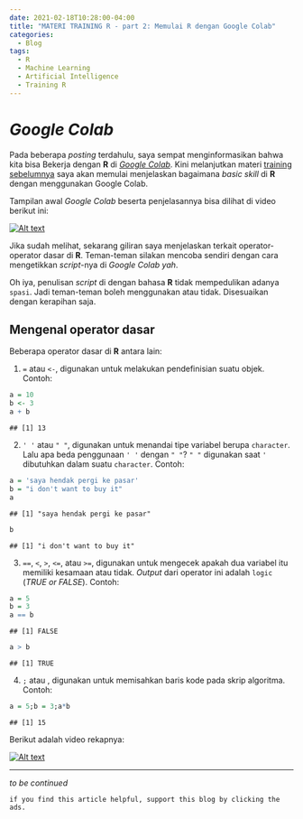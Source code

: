 ```yaml
---
date: 2021-02-18T10:28:00-04:00
title: "MATERI TRAINING R - part 2: Memulai R dengan Google Colab"
categories:
  - Blog
tags:
  - R
  - Machine Learning
  - Artificial Intelligence
  - Training R
---
```


# *Google Colab*

Pada beberapa *posting* terdahulu, saya sempat menginformasikan bahwa
kita bisa Bekerja dengan **R** di [*Google
Colab*](https://ikanx101.com/blog/google-colab/). Kini melanjutkan
materi [training sebelumnya](https://ikanx101.com/blog/train-r-1/) saya
akan memulai menjelaskan bagaimana *basic skill* di **R** dengan
menggunakan Google Colab.

Tampilan awal *Google Colab* beserta penjelasannya bisa dilihat di video
berikut ini:


[![Alt text](https://img.youtube.com/vi/wTJse9y2Bm4/0.jpg)](https://www.youtube.com/watch?v=wTJse9y2Bm4)


Jika sudah melihat, sekarang giliran saya menjelaskan terkait
operator-operator dasar di **R**. Teman-teman silakan mencoba sendiri
dengan cara mengetikkan *script*-nya di *Google Colab* *yah*.

Oh iya, penulisan *script* di dengan bahasa **R** tidak mempedulikan
adanya `spasi`. Jadi teman-teman boleh menggunakan atau tidak.
Disesuaikan dengan kerapihan saja.

## Mengenal operator dasar

Beberapa operator dasar di **R** antara lain:

1.  `=` atau `<-`, digunakan untuk melakukan pendefinisian suatu objek.
    Contoh:

<!-- end list -->

``` r
a = 10
b <- 3
a + b
```

    ## [1] 13

2.  `' '` atau `" "`, digunakan untuk menandai tipe variabel berupa
    `character`. Lalu apa beda penggunaan `' '` dengan `" "`? `" "`
    digunakan saat `'` dibutuhkan dalam suatu `character`. Contoh:

<!-- end list -->

``` r
a = 'saya hendak pergi ke pasar'
b = "i don't want to buy it"
a
```

    ## [1] "saya hendak pergi ke pasar"

``` r
b
```

    ## [1] "i don't want to buy it"

3.  `==`, `<`, `>`, `<=`, atau `>=`, digunakan untuk mengecek apakah dua
    variabel itu memiliki kesamaan atau tidak. *Output* dari operator
    ini adalah `logic` (*TRUE or FALSE*). Contoh:

<!-- end list -->

``` r
a = 5
b = 3
a == b
```

    ## [1] FALSE

``` r
a > b
```

    ## [1] TRUE

4.  `;` atau *<enter>*, digunakan untuk memisahkan baris kode pada skrip
    algoritma. Contoh:

<!-- end list -->

``` r
a = 5;b = 3;a*b
```

    ## [1] 15


Berikut adalah video rekapnya:

[![Alt text](https://img.youtube.com/vi/HYqHHfz-PqM/0.jpg)](https://www.youtube.com/watch?v=HYqHHfz-PqM)


-----

_to be continued_

`if you find this article helpful, support this blog by clicking the
ads.`
